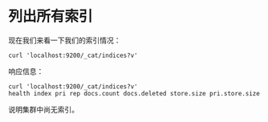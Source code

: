# 列出所有索引

现在我们来看一下我们的索引情况：

```
curl 'localhost:9200/_cat/indices?v'
```

响应信息：

```
curl 'localhost:9200/_cat/indices?v'
health index pri rep docs.count docs.deleted store.size pri.store.size
```

说明集群中尚无索引。

